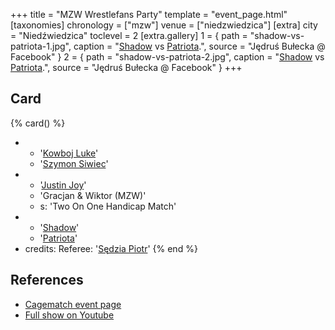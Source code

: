 +++
title = "MZW Wrestlefans Party"
template = "event_page.html"
[taxonomies]
chronology = ["mzw"]
venue = ["niedzwiedzica"]
[extra]
city = "Niedźwiedzica"
toclevel = 2
[extra.gallery]
1 = { path = "shadow-vs-patriota-1.jpg", caption = "[Shadow](@/w/shadow.md) vs [Patriota](@/w/jedrus-bulecka.md).", source = "Jędruś Bułecka @ Facebook" }
2 = { path = "shadow-vs-patriota-2.jpg", caption = "[Shadow](@/w/shadow.md) vs [Patriota](@/w/jedrus-bulecka.md).", source = "Jędruś Bułecka @ Facebook" }
+++

## Card

{% card() %}
- - '[Kowboj Luke](@/w/red-thunder.md)'
  - '[Szymon Siwiec](@/w/szymon-siwiec.md)'
- - '[Justin Joy](@/w/justin-joy.md)'
  - 'Gracjan & Wiktor (MZW)'
  - s: 'Two On One Handicap Match'
- - '[Shadow](@/w/shadow.md)'
  - '[Patriota](@/w/jedrus-bulecka.md)'
- credits:
    Referee: '[Sędzia Piotr](@/w/mr-b.md)'
{% end %}

## References

* [Cagematch event page](https://www.cagematch.net/?id=1&nr=322458)
* [Full show on Youtube](https://www.youtube.com/watch?v=kvemG5gWOUo)
